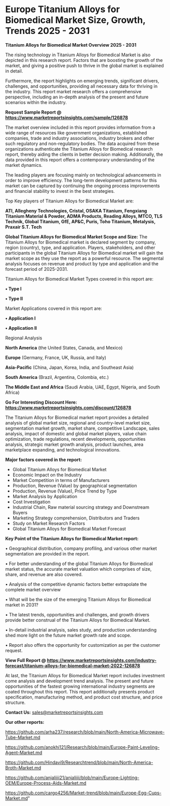  # Europe Titanium Alloys for Biomedical Market Size, Growth, Trends 2025 - 2031

<Strong> Titanium Alloys for Biomedical Market Overview 2025 - 2031</strong>

The rising technology in Titanium Alloys for Biomedical Market is also depicted in this research report. Factors that are boosting the growth of the market, and giving a positive push to thrive in the global market is explained in detail.

Furthermore, the report highlights on emerging trends, significant drivers, challenges, and opportunities, providing all necessary data for thriving in the industry. This report market research offers a comprehensive perspective, including an in-depth analysis of the present and future scenarios within the industry.

<strong>Request Sample Report @ <a href=https://www.marketreportsinsights.com/sample/126878>https://www.marketreportsinsights.com/sample/126878</a></strong>

The market overview included in this report provides information from a wide range of resources like government organizations, established companies, trade and industry associations, industry brokers and other such regulatory and non-regulatory bodies. The data acquired from these organizations authenticate the Titanium Alloys for Biomedical research report, thereby aiding the clients in better decision making. Additionally, the data provided in this report offers a contemporary understanding of the market dynamics.

The leading players are focusing mainly on technological advancements in order to improve efficiency. The long-term development patterns for this market can be captured by continuing the ongoing process improvements and financial stability to invest in the best strategies.

Top Key players of Titanium Alloys for Biomedical Market are:

<strong>ATI, Allegheny Technologies, Cristal, OSAKA Titanium, Fengxiang Titanium Material & Powder, ADMA Products, Reading Alloys, MTCO, TLS Technik, Global Titanium, GfE, AP&C, Puris, Toho Titanium, Metalysis, Praxair S.T. Tech</strong>

<strong><b>Global Titanium Alloys for Biomedical Market Scope and Size:</b></strong>
The Titanium Alloys for Biomedical market is declared segment by company, region (country), type, and application. Players, stakeholders, and other participants in the global Titanium Alloys for Biomedical market will gain the market scope as they use the report as a powerful resource. The segmental analysis focuses on revenue and product by type and application and the forecast period of 2025-2031.

Titanium Alloys for Biomedical Market Types covered in this report are:

<strong>• Type I

• Type II</strong>

Market Applications covered in this report are:

<strong>• Application I

• Application II</strong> 

Regional Analysis

<strong>North America</strong> (the United States, Canada, and Mexico)

<strong>Europe</strong> (Germany, France, UK, Russia, and Italy)

<strong>Asia-Pacific</strong> (China, Japan, Korea, India, and Southeast Asia)

<strong>South America</strong> (Brazil, Argentina, Colombia, etc.)

<strong>The Middle East and Africa</strong> (Saudi Arabia, UAE, Egypt, Nigeria, and South Africa)

<strong>Go For Interesting Discount Here: <a href=https://www.marketreportsinsights.com/discount/126878>https://www.marketreportsinsights.com/discount/126878</a></strong>

The Titanium Alloys for Biomedical market report provides a detailed analysis of global market size, regional and country-level market size, segmentation market growth, market share, competitive Landscape, sales analysis, impact of domestic and global market players, value chain optimization, trade regulations, recent developments, opportunities analysis, strategic market growth analysis, product launches, area marketplace expanding, and technological innovations.

<strong><b>Major factors covered in the report:</b></strong>
<ul>
  <li>Global Titanium Alloys for Biomedical Market </li>
  <li>Economic Impact on the Industry</li>
  <li>Market Competition in terms of Manufacturers</li>
  <li>Production, Revenue (Value) by geographical segmentation</li>
  <li>Production, Revenue (Value), Price Trend by Type</li>
  <li>Market Analysis by Application</li>
  <li>Cost Investigation</li>
  <li>Industrial Chain, Raw material sourcing strategy and Downstream Buyers</li>
  <li>Marketing Strategy comprehension, Distributors and Traders</li>
  <li>Study on Market Research Factors</li>
  <li>Global Titanium Alloys for Biomedical Market Forecast</li>
</ul>

<strong><b>Key Point of the Titanium Alloys for Biomedical Market report:</b></strong>

• Geographical distribution, company profiling, and various other market segmentation are provided in the report.

• For better understanding of the global Titanium Alloys for Biomedical market status, the accurate market valuation which comprises of size, share, and revenue are also covered.

• Analysis of the competitive dynamic factors better extrapolate the complete market overview

• What will be the size of the emerging Titanium Alloys for Biomedical market in 2031?

• The latest trends, opportunities and challenges, and growth drivers provide better construal of the Titanium Alloys for Biomedical Market.

• In-detail industrial analysis, sales study, and production understanding shed more light on the future market growth rate and scope.

• Report also offers the opportunity for customization as per the customer request.

<strong><b>View Full Report @ <a href=https://www.marketreportsinsights.com/industry-forecast/titanium-alloys-for-biomedical-market-2022-126878>https://www.marketreportsinsights.com/industry-forecast/titanium-alloys-for-biomedical-market-2022-126878</a></b></strong>


At last, the Titanium Alloys for Biomedical Market report includes investment come analysis and development trend analysis. The present and future opportunities of the fastest growing international industry segments are coated throughout this report. This report additionally presents product specification, manufacturing method, and product cost structure, and price structure.

<strong>Contact Us:</strong>
sales@marketreportsinsights.com

<strong>Our other reports:</strong>

<a href=https://github.com/arha237/research/blob/main/North-America-Microwave-Tube-Market.md>https://github.com/arha237/research/blob/main/North-America-Microwave-Tube-Market.md</a>

<a href=https://github.com/anokhi121/Research/blob/main/Europe-Paint-Leveling-Agent-Market.md>https://github.com/anokhi121/Research/blob/main/Europe-Paint-Leveling-Agent-Market.md</a>

<a href=https://github.com/Hindavi9/Researchtrend/blob/main/North-America-Broth-Market.md>https://github.com/Hindavi9/Researchtrend/blob/main/North-America-Broth-Market.md</a>

<a href=https://github.com/anjaliiii21/anjaliiii/blob/main/Europe-Lighting-OEM/Europe-Process-Aids-Market.md>https://github.com/anjaliiii21/anjaliiii/blob/main/Europe-Lighting-OEM/Europe-Process-Aids-Market.md</a>

<a href=https://github.com/cargo4256/Market-trend/blob/main/Europe-Egg-Cups-Market.md>https://github.com/cargo4256/Market-trend/blob/main/Europe-Egg-Cups-Market.md</a>"
